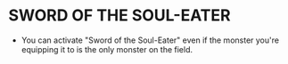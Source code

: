 
# SWORD OF THE SOUL-EATER

*   You can activate "Sword of the Soul-Eater" even if the monster you're equipping it to is the only monster on the field.

  